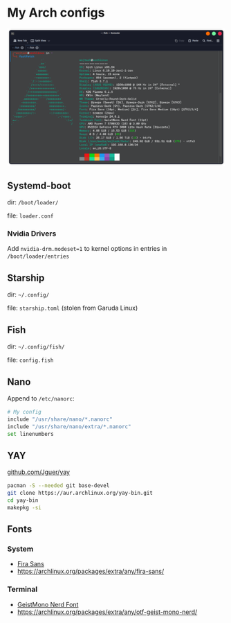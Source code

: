 # My Arch configs

![terminal screen shot](/terminal.png)

## Systemd-boot
dir: `/boot/loader/`

file: `loader.conf`

### Nvidia Drivers
Add `nvidia-drm.modeset=1` to kernel options in entries in `/boot/loader/entries`


## Starship
dir: `~/.config/`

file: `starship.toml` (stolen from Garuda Linux)


## Fish
dir: `~/.config/fish/`

file: `config.fish`


## Nano
Append to `/etc/nanorc`:
```sh
# My config
include "/usr/share/nano/*.nanorc"
include "/usr/share/nano/extra/*.nanorc"
set linenumbers
```

## YAY
[github.com/Jguer/yay](https://github.com/Jguer/yay)
```sh
pacman -S --needed git base-devel
git clone https://aur.archlinux.org/yay-bin.git
cd yay-bin
makepkg -si
```

## Fonts
### System
- [Fira Sans](https://fonts.google.com/specimen/Fira+Sans)
- https://archlinux.org/packages/extra/any/fira-sans/

### Terminal
- [GeistMono Nerd Font](https://www.nerdfonts.com/)
- https://archlinux.org/packages/extra/any/otf-geist-mono-nerd/
